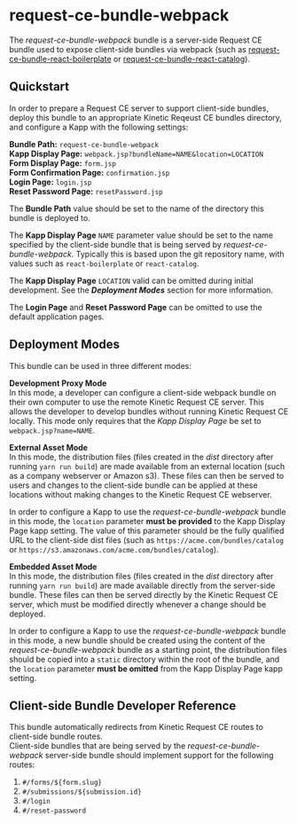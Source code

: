 # request-ce-bundle-webpack

The *request-ce-bundle-webpack* bundle is a server-side Request CE bundle used to expose client-side
bundles via webpack (such as 
[request-ce-bundle-react-boilerplate](https://github.com/kineticdata/request-ce-bundle-react-boilerplate)
 or [request-ce-bundle-react-catalog](https://github.com/kineticdata/request-ce-bundle-react-catalog)).

## Quickstart
In order to prepare a Request CE server to support client-side bundles, deploy this bundle to an 
appropriate Kinetic Reqeust CE bundles directory, and configure a Kapp with the following settings:

**Bundle Path:** `request-ce-bundle-webpack`  
**Kapp Display Page:** `webpack.jsp?bundleName=NAME&location=LOCATION`  
**Form Display Page:** `form.jsp`  
**Form Confirmation Page:** `confirmation.jsp`  
**Login Page:** `login.jsp`  
**Reset Password Page:** `resetPassword.jsp`  

The **Bundle Path** value should be set to the name of the directory this bundle is deployed to.

The **Kapp Display Page** `NAME` parameter value should be set to the name specified by the 
client-side bundle that is being served by *request-ce-bundle-webpack*.  Typically this is based 
upon the git repository name, with values such as `react-boilerplate` or `react-catalog`.

The **Kapp Display Page** `LOCATION` valid can be omitted during initial development.  See the 
***Deployment Modes*** section for more information.

The **Login Page** and **Reset Password Page** can be omitted to use the default application pages.

## Deployment Modes
This bundle can be used in three different modes:

**Development Proxy Mode**  
In this mode, a developer can configure a client-side webpack bundle on their own computer to use 
the remote Kinetic Request CE server.  This allows the developer to develop bundles without running 
Kinetic Request CE locally.  This mode only requires that the *Kapp Display Page* be set to 
`webpack.jsp?name=NAME`.

**External Asset Mode**  
In this mode, the distribution files (files created in the *dist* directory after running 
`yarn run build`) are made available from an external location (such as a company 
webserver or Amazon s3).  These files can then be served to users and changes to the client-side 
bundle can be applied at these locations without making changes to the Kinetic Request CE webserver.

In order to configure a Kapp to use the *request-ce-bundle-webpack* bundle in this mode, the 
`location` parameter **must be provided** to the Kapp Display Page kapp setting.  The value of this
parameter should be the fully qualified URL to the client-side dist files (such as 
`https://acme.com/bundles/catalog` or `https://s3.amazonaws.com/acme.com/bundles/catalog`).

**Embedded Asset Mode**  
In this mode, the distribution files (files created in the *dist* directory after running 
`yarn run build`) are made available directly from the server-side bundle.  These files can then be
served directly by the Kinetic Request CE server, which must be modified directly whenever a change
should be deployed.

In order to configure a Kapp to use the *request-ce-bundle-webpack* bundle in this mode, a new 
bundle should be created using the content of the *request-ce-bundle-webpack* bundle as a starting 
point, the distribution files should be copied into a `static` directory within the root of the 
bundle, and the `location` parameter **must be omitted** from the Kapp Display Page kapp setting.

## Client-side Bundle Developer Reference
This bundle automatically redirects from Kinetic Request CE routes to client-side bundle routes.  
Client-side bundles that are being served by the *request-ce-bundle-webpack* server-side bundle 
should implement support for the following routes:

1. `#/forms/${form.slug}`
2. `#/submissions/${submission.id}`
3. `#/login`
4. `#/reset-password`
